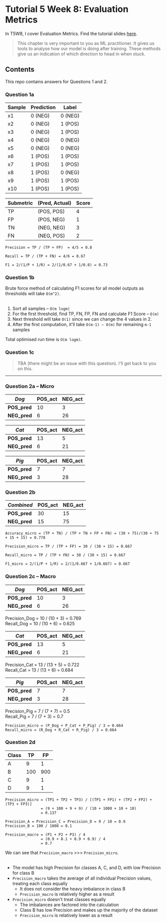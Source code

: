 # Tutorial 5 Week 8: Evaluation Metrics

In T5W8, I cover Evaluation Metrics. Find the tutorial slides [here](https://docs.google.com/presentation/d/19QigHWaB3GTnhyNfWkbXYpcfvUT2wPq1Zi2ft40GATM/edit?usp=sharing).

> This chapter is very important to you as ML practitioner. It gives us tools to analyse how our model is doing after training. These methods give us an indication of which direction to head in when stuck. 

## Contents
This repo contains answers for Questions 1 and 2.

### Question 1a
| Sample | Prediction | Label   |
|--------|------------|---------|
| x1     | 0 (NEG)    | 0 (NEG) |
| x2     | 0 (NEG)    | 1 (POS) |
| x3     | 0 (NEG)    | 1 (POS) |
| x4     | 0 (NEG)    | 0 (NEG) |
| x5     | 0 (NEG)    | 0 (NEG) |
| x6     | 1 (POS)    | 1 (POS) |
| x7     | 1 (POS)    | 1 (POS) |
| x8     | 1 (POS)    | 0 (NEG) |
| x9     | 1 (POS)    | 1 (POS) |
| x10    | 1 (POS)    | 1 (POS) |

| Submetric | (Pred, Actual) | Score |
|-----------|----------------|-------|
| TP        | (POS, POS)     | 4     |
| FP        | (POS, NEG)     | 1     |
| TN        | (NEG, NEG)     | 3     |
| FN        | (NEG, POS)     | 2     |

```
Precision = TP / (TP + FP)  = 4/5 = 0.8

Recall = TP / (TP + FN) = 4/6 = 0.67

F1 = 2/(1/P + 1/R) = 2/(1/0.67 + 1/0.8) = 0.73
```

### Question 1b
Brute force method of calculating F1 scores for all model outputs as thresholds will take `O(m^2)`. <br><br>

1. Sort all samples – `O(m logm)`
2. For the first threshold, find TP, FN, FP, FN and calculate F1 Score – `O(m)`
3. Next threshold will take `O(1)` since we can change the 4 values in 2.
4. After the first computation, it'll take `O(m-1) ~ O(m)` for remaining `m-1` samples

Total optimised run time is `O(m logm)`.

### Question 1c
> TBA (there might be an issue with this question). I'll get back to you on this.

---

### Question 2a – Micro
| _Dog_        | POS_act | NEG_act |
|--------------|---------|---------|
| **POS_pred** | 10      | 3       |
| **NEG_pred** | 6       | 26      |

| _Cat_        | POS_act | NEG_act |
|--------------|---------|---------|
| **POS_pred** | 13      | 5       |
| **NEG_pred** | 6       | 21      |

| _Pig_        | POS_act | NEG_act |
|--------------|---------|---------|
| **POS_pred** | 7       | 7       |
| **NEG_pred** | 3       | 28      |

### Question 2b
| _Combined_   | POS_act | NEG_act |
|--------------|---------|---------|
| **POS_pred** | 30      | 15      |
| **NEG_pred** | 15      | 75      |

```
Accuracy_micro = (TP + TN) / (TP + TN + FP + FN) = (30 + 75)/(30 + 75 + 15 + 15) = 0.778

Precision_micro = TP / (TP + FP) = 30 / (30 + 15) = 0.667

Recall_micro = TP / (TP + FN) = 30 / (30 + 15) = 0.667

F1_micro = 2/(1/P + 1/R) = 2/(1/0.667 + 1/0.667) = 0.667
```

### Question 2c – Macro
| _Dog_        | POS_act | NEG_act |
|--------------|---------|---------|
| **POS_pred** | 10      | 3       |
| **NEG_pred** | 6       | 26      |

Precision_Dog = 10 / (10 + 3) = 0.769 <br>
Recall_Dog = 10 / (10 + 6) = 0.625

| _Cat_        | POS_act | NEG_act |
|--------------|---------|---------|
| **POS_pred** | 13      | 5       |
| **NEG_pred** | 6       | 21      |

Precision_Cat = 13 / (13 + 5) = 0.722 <br>
Recall_Cat = 13 / (13 + 6) = 0.684

| _Pig_        | POS_act | NEG_act |
|--------------|---------|---------|
| **POS_pred** | 7       | 7       |
| **NEG_pred** | 3       | 28      |

Precision_Pig = 7 / (7 + 7) = 0.5 <br>
Recall_Pig = 7 / (7 + 3) = 0.7

```
Precision_micro = (P_Dog + P_Cat + P_Pig) / 3 = 0.664
Recall_micro = (R_Dog + R_Cat + R_Pig) / 3 = 0.664
```

### Question 2d
| Class | TP  | FP  |
|-------|-----|-----|
| A     | 9   | 1   |
| B     | 100 | 900 |
| C     | 9   | 1   |
| D     | 9   | 1   |

```
Precision_micro = (TP1 + TP2 + TP3) / [(TP1 + FP1) + (TP2 + FP2) + (TP3 + FP3)] 
                = (9 + 100 + 9 + 9) / (10 + 1000 + 10 + 10) 
                = 0.137
```

```
Precision_A = Precision_C = Precision_D = 9 / 10 = 0.9
Precision_B = 100 / 1000 = 0.1

Precision_macro = (P1 + P2 + P3) / 4
                = (0.9 + 0.1 + 0.9 + 0.9) / 4
                = 0.7
```

We can see that `Precision_macro` >>> `Precision_micro`. <br><br>

- The model has high Precision for classes A, C, and D, with low Precision for class B
- `Precision_macro` takes the average of all individual Precision values, treating each class equally
    - It does not consider the heavy imbalance in class B
    - `Precision_macro` is relatively higher as a result
- `Precision_micro` doesn't treat classes equally
    - The imbalances are factored into the calculation
    - Class B has low Precision and makes up the majority of the dataset
    - `Precision_micro` is relatively lower as a result